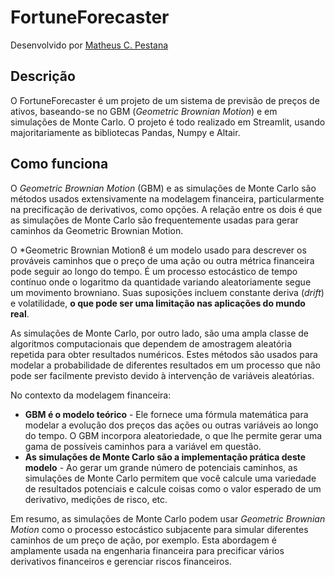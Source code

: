 # FortuneForecaster
Desenvolvido por [Matheus C. Pestana](https://www.linkedin.com/in/matheus-pestana/)

## Descrição
O FortuneForecaster é um projeto de um sistema de previsão de preços de ativos, baseando-se no GBM (*Geometric Brownian Motion*) e em simulações de Monte Carlo. 
O projeto é todo realizado em Streamlit, usando majoritariamente as bibliotecas Pandas, Numpy e Altair.

## Como funciona
O *Geometric Brownian Motion* (GBM) e as simulações de Monte Carlo são métodos usados ​​extensivamente na modelagem financeira, particularmente na precificação de derivativos, como opções. A relação entre os dois é que as simulações de Monte Carlo são frequentemente usadas para gerar caminhos da Geometric Brownian Motion.

O *Geometric Brownian Motion8 é um modelo usado para descrever os prováveis caminhos que o preço de uma ação ou outra métrica financeira pode seguir ao longo do tempo. É um processo estocástico de tempo contínuo onde o logaritmo da quantidade variando aleatoriamente segue um movimento browniano. Suas suposições incluem constante deriva (*drift*) e volatilidade, __o que pode ser uma limitação nas aplicações do mundo real__.

As simulações de Monte Carlo, por outro lado, são uma ampla classe de algoritmos computacionais que dependem de amostragem aleatória repetida para obter resultados numéricos. Estes métodos são usados para modelar a probabilidade de diferentes resultados em um processo que não pode ser facilmente previsto devido à intervenção de variáveis aleatórias.

No contexto da modelagem financeira:

- __GBM é o modelo teórico__ - Ele fornece uma fórmula matemática para modelar a evolução dos preços das ações ou outras variáveis ao longo do tempo. O GBM incorpora aleatoriedade, o que lhe permite gerar uma gama de possíveis caminhos para a variável em questão.
- __As simulações de Monte Carlo são a implementação prática deste modelo__ - Ao gerar um grande número de potenciais caminhos, as simulações de Monte Carlo permitem que você calcule uma variedade de resultados potenciais e calcule coisas como o valor esperado de um derivativo, medições de risco, etc.

Em resumo, as simulações de Monte Carlo podem usar *Geometric Brownian Motion* como o processo estocástico subjacente para simular diferentes caminhos de um preço de ação, por exemplo. Esta abordagem é amplamente usada na engenharia financeira para precificar vários derivativos financeiros e gerenciar riscos financeiros.